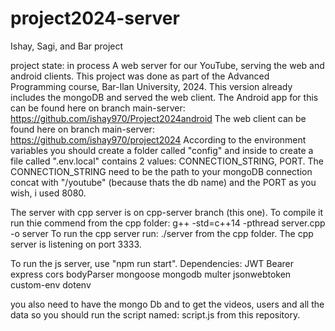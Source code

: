 # project2024-server
Ishay, Sagi, and Bar project

project state: in process
A web server for our YouTube, serving the web and android clients.
This project was done as part of the Advanced Programming course, Bar-Ilan University, 2024.
This version already includes the mongoDB and served the web client.
The Android app for this can be found here on branch main-server: https://github.com/ishay970/Project2024android
The web client can be found here on branch main-server: https://github.com/ishay970/project2024
According to the environment variables you should create a folder called "config" and inside to create a file called ".env.local" contains
2 values: CONNECTION_STRING, PORT. The CONNECTION_STRING need to be the path to your mongoDB connection concat with "/youtube"
(because thats the db name) and the PORT as you wish, i used 8080.

The server with cpp server is on cpp-server branch (this one).
To compile it run thie commend from the cpp folder:
g++ -std=c++14 -pthread server.cpp -o server
To run the cpp server run: ./server 
from the cpp folder.
The cpp server is listening on port 3333.

To run the js server, use "npm run start".
Dependencies:
JWT Bearer
express
cors
bodyParser
mongoose
mongodb
multer
jsonwebtoken
custom-env
dotenv

you also need to have the mongo Db and to get the videos, users and all the data so you should run the script named: script.js from this repository.
